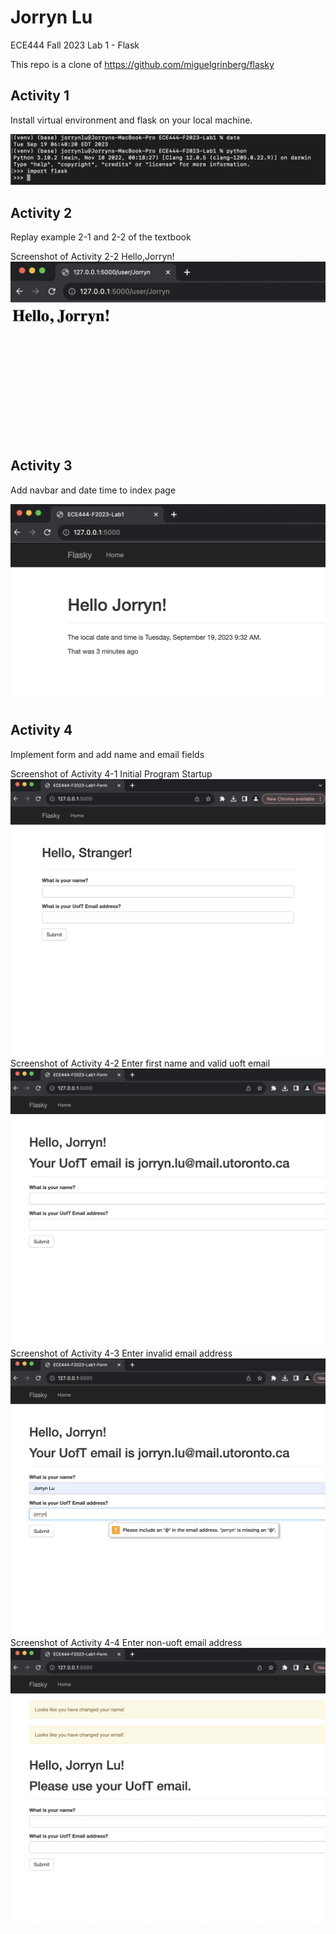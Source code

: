# Jorryn Lu
ECE444 Fall 2023 Lab 1 - Flask

This repo is a clone of https://github.com/miguelgrinberg/flasky

## Activity 1
Install virtual environment and flask on your local machine.
<p>
    <img src="screenshots/Activity1-Installation.png" alt="Screenshot Activity 1"/>
</p>

## Activity 2
Replay example 2-1 and 2-2 of the textbook

<p>
    Screenshot of Activity 2-2 Hello,Jorryn!<br/>
    <img src="screenshots/Activity2-HelloJorryn.png" alt="Screenshot Activity 2"/><br/>
</p>

## Activity 3
Add navbar and date time to index page
<p>
    <img src="screenshots/Activity3-DateTime.png" alt="Screenshot Activity 3"/>
</p>

## Activity 4
Implement form and add name and email fields
<p>
    Screenshot of Activity 4-1 Initial Program Startup<br/>
    <img src="screenshots/Activity4-1-InitialRun.png" alt="Screenshot Activity 4-1"/><br/>
    Screenshot of Activity 4-2 Enter first name and valid uoft email<br/>
    <img src="screenshots/Activity4-2-UofTMail.png" alt="Screenshot Activity 4-2"/><br/>
    Screenshot of Activity 4-3 Enter invalid email address<br/>
    <img src="screenshots/Activity4-3-EmailError.png" alt="Screenshot Activity 4-3"/><br/>
    Screenshot of Activity 4-4 Enter non-uoft email address<br/>
    <img src="screenshots/Activity4-4-NonUofTMail.png" alt="Screenshot Activity 4-4"/><br/>
</p>